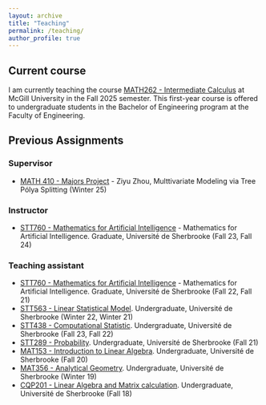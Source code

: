 ```yaml
---
layout: archive
title: "Teaching"
permalink: /teaching/
author_profile: true
---
```


## Current course

I am currently teaching the course [MATH262 - Intermediate Calculus](https://coursecatalogue.mcgill.ca/courses/math-262/) at McGill University in the Fall 2025 semester.
This first-year course is offered to undergraduate students in the Bachelor of Engineering program at the Faculty of Engineering.

## Previous Assignments
### Supervisor
- [MATH 410 - Majors Project](https://www.mcgill.ca/study/2024-2025/courses/math-410) - Ziyu Zhou, Multtivariate Modeling via Tree Pólya Splitting (Winter 25)

### Instructor
- [STT760 - Mathematics for Artificial Intelligence](https://www.usherbrooke.ca/admission/fiches-cours/STT760/mathematiques-pour-lintelligence-artificielle/) - Mathematics for Artificial Intelligence. Graduate, Université de Sherbrooke (Fall 23, Fall 24)

### Teaching assistant
- [STT760 - Mathematics for Artificial Intelligence](https://www.usherbrooke.ca/admission/fiches-cours/STT760/mathematiques-pour-lintelligence-artificielle/) - Mathematics for Artificial Intelligence. Graduate, Université de Sherbrooke (Fall 22, Fall 21)
- [STT563 - Linear Statistical Model](https://www.usherbrooke.ca/admission/fiches-cours/STT563). Undergraduate, Université de Sherbrooke (Winter 22, Winter 21)
- [STT438 - Computational Statistic](https://www.usherbrooke.ca/admission/fiches-cours/stt438/statistique-computationnelle/). Undergraduate, Université de Sherbrooke (Fall 23, Fall 22)
- [STT289 - Probability](https://www.usherbrooke.ca/admission/fiches-cours/STT289/probabilites/). Undergraduate, Université de Sherbrooke (Fall 21)
- [MAT153 - Introduction to Linear Algebra](https://www.usherbrooke.ca/admission/fiches-cours/MAT153). Undergraduate, Université de Sherbrooke (Fall 20)
- [MAT356 - Analytical Geometry](https://www.usherbrooke.ca/admission/fiches-cours/MAT356/). Undergraduate, Université de Sherbrooke (Winter 19)
- [CQP201 - Linear Algebra and Matrix calculation](https://www.usherbrooke.ca/admission/fiches-cours/CQP201/algebre-lineaire-et-calcul-matriciel/). Undergraduate, Université de Sherbrooke (Fall 18)
